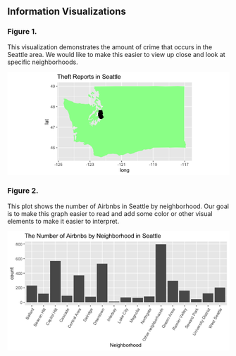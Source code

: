 ## Information Visualizations

### Figure 1.
This visualization demonstrates the amount of crime that occurs in the Seattle area. We would like to make this easier to view up close and look at specific neighborhoods.

![wash_plot](pics/wash_plot.png)

### Figure 2.
This plot shows the number of Airbnbs in Seattle by neighborhood. Our goal is to make this graph easier to read and add some color or other visual elements to make it easier to interpret.

![airbnb_plot](pics/airbnb_plot.png)
